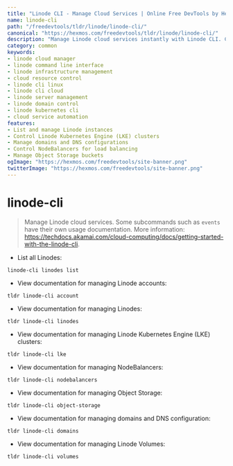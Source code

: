 ```yaml
---
title: "Linode CLI - Manage Cloud Services | Online Free DevTools by Hexmos"
name: linode-cli
path: "/freedevtools/tldr/linode/linode-cli/"
canonical: "https://hexmos.com/freedevtools/tldr/linode/linode-cli/"
description: "Manage Linode cloud services instantly with Linode CLI. Control Linodes, manage domains, and configure DNS settings. Free online tool, no registration required."
category: common
keywords:
- linode cloud manager
- linode command line interface
- linode infrastructure management
- cloud resource control
- linode cli linux
- linode cli cloud
- linode server management
- linode domain control
- linode kubernetes cli
- cloud service automation
features:
- List and manage Linode instances
- Control Linode Kubernetes Engine (LKE) clusters
- Manage domains and DNS configurations
- Control NodeBalancers for load balancing
- Manage Object Storage buckets
ogImage: "https://hexmos.com/freedevtools/site-banner.png"
twitterImage: "https://hexmos.com/freedevtools/site-banner.png"
---
```


# linode-cli

> Manage Linode cloud services.
> Some subcommands such as `events` have their own usage documentation.
> More information: <https://techdocs.akamai.com/cloud-computing/docs/getting-started-with-the-linode-cli>.

- List all Linodes:

`linode-cli linodes list`

- View documentation for managing Linode accounts:

`tldr linode-cli account`

- View documentation for managing Linodes:

`tldr linode-cli linodes`

- View documentation for managing Linode Kubernetes Engine (LKE) clusters:

`tldr linode-cli lke`

- View documentation for managing NodeBalancers:

`tldr linode-cli nodebalancers`

- View documentation for managing Object Storage:

`tldr linode-cli object-storage`

- View documentation for managing domains and DNS configuration:

`tldr linode-cli domains`

- View documentation for managing Linode Volumes:

`tldr linode-cli volumes`
